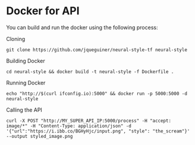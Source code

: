 # Docker for API

You can build and run the docker using the following process:

Cloning
```console
git clone https://github.com/jqueguiner/neural-style-tf neural-style
```

Building Docker
```console
cd neural-style && docker build -t neural-style -f Dockerfile .
```

Running Docker
```console
echo "http://$(curl ifconfig.io):5000" && docker run -p 5000:5000 -d neural-style
```

Calling the API
```console
curl -X POST "http://MY_SUPER_API_IP:5000/process" -H "accept: image/*" -H "Content-Type: application/json" -d '{"url":"https://i.ibb.co/BGHyHjc/input.png", "style": "the_scream"}' --output styled_image.png
```
